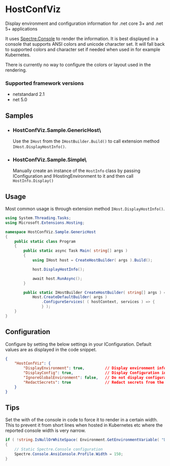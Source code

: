 # HostConfViz
Display environment and configuration information for .net core 3+ and .net 5+ applications

It uses [Spectre.Console](https://github.com/spectreconsole/spectre.console) to render the information. It is best displayed in a console that supports ANSI colors and unicode character set. It will fall back to supported colors and character set if needed when used in for example Kubernetes.

There is currently no way to configure the colors or layout used in the rendering.

### Supported framework versions
- netstandard 2.1
- net 5.0

## Samples
- ### **HostConfViz.Sample.GenericHost**\
  Use the ```IHost``` from the ```IHostBuilder.Build()``` to call extension method ```IHost.DisplayHostInfo()```.
- ### **HostConfViz.Sample.Simple**\
  Manually create an instance of the ```HostInfo``` class by passing IConfiguration and IHostingEnvironment to it and then call ```HostInfo.Display()```

## Usage
Most common usage is through extension method ```IHost.DisplayHostInfo()```.
```csharp
using System.Threading.Tasks;
using Microsoft.Extensions.Hosting;

namespace HostConfViz.Sample.GenericHost
{
    public static class Program
    {
        public static async Task Main( string[] args )
        {
            using IHost host = CreateHostBuilder( args ).Build();

            host.DisplayHostInfo();

            await host.RunAsync();
        }

        public static IHostBuilder CreateHostBuilder( string[] args ) =>
            Host.CreateDefaultBuilder( args )
                .ConfigureServices( ( hostContext, services ) => {
                } );
    }
}
```

## Configuration
Configure by setting the below settings in your IConfiguration. Default values are as displayed in the code snippet.
```json
{
    "HostConfViz": {
        "DisplayEnvironment": true,         // Display environment info (app name, version, framework version etc.)
        "DisplayConfig": true,              // Display Configuration information (providers, values and overrides)
        "IgnoreGlobalEnvironment": false,   // Do not display configuration from EnvironmentVariablesConfigurationProvider with no prefix specified. 
        "RedactSecrets": true               // Redact secrets from the Configuration display (keys and values containing 'password', 'key' or 'secret' )
    }
}
```

## Tips
Set the with of the console in code to force it to render in a certain width. This to prevent it from short lines when hosted in Kubernetes etc where the reported console width is very narrow.
```csharp
if ( !string.IsNullOrWhiteSpace( Environment.GetEnvironmentVariable( "DOTNET_RUNNING_IN_CONTAINER" ) ) )
{
    // Static Spectre.Console configuration
    Spectre.Console.AnsiConsole.Profile.Width = 150;
}
```
